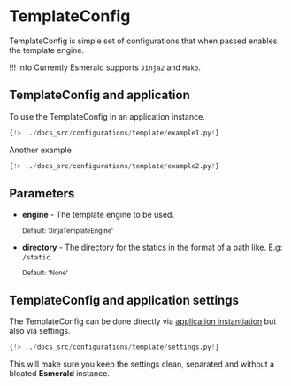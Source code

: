 # TemplateConfig

TemplateConfig is simple set of configurations that when passed enables the template engine.

!!! info
    Currently Esmerald supports `Jinja2` and `Mako`.

## TemplateConfig and application

To use the TemplateConfig in an application instance.

```python hl_lines="5-6 9"
{!> ../docs_src/configurations/template/example1.py!}
```

Another example

```python hl_lines="5-6 9"
{!> ../docs_src/configurations/template/example2.py!}
```

## Parameters

* **engine** - The template engine to be used.

    <sup>Default: 'JinjaTemplateEngine'</sup>

* **directory** - The directory for the statics in the format of a path like. E.g: `/static`.

    <sup>Default: 'None'</sup>

## TemplateConfig and application settings

The TemplateConfig can be done directly via [application instantiation](#templateconfig-and-application)
but also via settings.

```python
{!> ../docs_src/configurations/template/settings.py!}
```

This will make sure you keep the settings clean, separated and without a bloated **Esmerald** instance.
